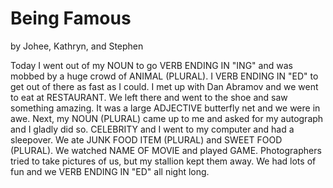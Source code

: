 # Being Famous
by Johee, Kathryn, and Stephen

Today I went out of my NOUN to go VERB ENDING IN "ING" and was mobbed by a huge crowd of ANIMAL (PLURAL).
I VERB ENDING IN "ED" to get out of there as fast as I could.
I met up with Dan Abramov and we went to eat at RESTAURANT.
We left there and went to the shoe and saw something amazing.
It was a large ADJECTIVE butterfly net and we were in awe.
Next, my NOUN (PLURAL) came up to me and asked for my autograph and I gladly did so.
CELEBRITY and I went to my computer and had a sleepover.
We ate JUNK FOOD ITEM (PLURAL) and SWEET FOOD (PLURAL).
We watched NAME OF MOVIE and played GAME.
Photographers tried to take pictures of us, but my stallion kept them away.
We had lots of fun and we VERB ENDING IN "ED" all night long.
